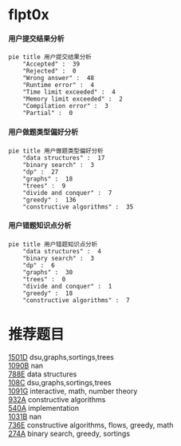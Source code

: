# flpt0x

<!-- tabs:start -->



#### **用户提交结果分析**

```mermaid
pie title 用户提交结果分析
    "Accepted" :  39
    "Rejected" :  0
    "Wrong answer" :  48
    "Runtime error" :  4
    "Time limit exceeded" :  4
    "Memory limit exceeded" :  2
    "Compilation error" :  3
    "Partial" :  0
```

#### **用户做题类型偏好分析**

```mermaid
pie title 用户做题类型偏好分析
    "data structures" :  17
    "binary search" :  3
    "dp" :  27
    "graphs" :  18
    "trees" :  9
    "divide and conquer" :  7
    "greedy" :  136
    "constructive algorithms" :  35
```
#### **用户错题知识点分析**

```mermaid
pie title 用户错题知识点分析
    "data structures" :  4
    "binary search" :  3
    "dp" :  6
    "graphs" :  30
    "trees" :  0
    "divide and conquer" :  1
    "greedy" :  18
    "constructive algorithms" :  7
```



<!-- tabs:end -->
# 推荐题目
[1501D](https://codeforces.com/contest/1501/problem/D)		dsu,graphs,sortings,trees		  
[1090B](https://codeforces.com/contest/1090/problem/B)		nan		  
[788E](https://codeforces.com/contest/788/problem/E)		data structures		  
[108C](https://codeforces.com/contest/108/problem/C)		dsu,graphs,sortings,trees		  
[1091G](https://codeforces.com/contest/1091/problem/G)		interactive,
                        math,
                        number theory		  
[932A](https://codeforces.com/contest/932/problem/A)		constructive algorithms		  
[540A](https://codeforces.com/contest/540/problem/A)		implementation		  
[1031B](https://codeforces.com/contest/1031/problem/B)		nan		  
[736E](https://codeforces.com/contest/736/problem/E)		constructive algorithms,
                        flows,
                        greedy,
                        math		  
[274A](https://codeforces.com/contest/274/problem/A)		binary search,
                        greedy,
                        sortings		  
